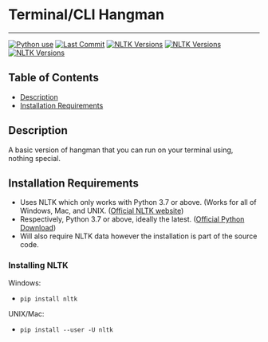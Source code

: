 # Terminal/CLI Hangman
---

<a href="https://img.shields.io/github/languages/top/M1zushi/Terminal-Hangman"><img alt="Python use" src="https://img.shields.io/github/languages/top/M1zushi/Terminal-Hangman"></a>
<a href="https://img.shields.io/github/last-commit/M1zushi/Terminal-Hangman
"><img alt="Last Commit" src="https://img.shields.io/github/last-commit/M1zushi/Terminal-Hangman
"></a>
<a href="https://img.shields.io/pypi/pyversions/nltk
"><img alt="NLTK Versions" src="https://img.shields.io/pypi/pyversions/nltk
"></a>
<a href="https://img.shields.io/readthedocs/nltk
"><img alt="NLTK Versions" src="https://img.shields.io/readthedocs/nltk
"></a>
<a href="https://img.shields.io/github/checks-status/M1zushi/Terminal-Hangman/main
"><img alt="NLTK Versions" src="https://img.shields.io/github/checks-status/M1zushi/Terminal-Hangman/main
"></a>




## Table of Contents

- [Description](#description)
- [Installation Requirements](#installation-requirements)


## Description

A basic version of hangman that you can run on your terminal using, nothing special.

## Installation Requirements

- Uses NLTK which only works with Python 3.7 or above. (Works for all of Windows, Mac, and UNIX. (<a href=" https://www.nltk.org/install.html">Official NLTK website</a>)
- Respectively, Python 3.7 or above, ideally the latest. (<a href="https://www.python.org/downloads/">Official Python Download</a>)
- Will also require NLTK data however the installation is part of the source code. 


### Installing NLTK 
 
 Windows:

- `pip install nltk`

UNIX/Mac:

- `pip install --user -U nltk`


